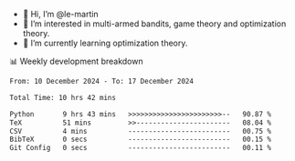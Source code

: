 - 👋 Hi, I’m @le-martin
- 👀 I’m interested in multi-armed bandits, game theory and optimization theory.
- 🌱 I’m currently learning optimization theory.
<!---- 💞️ I’m looking to collaborate on ...
- 📫 How to reach me ...-->

<!---
Tutorial for using WakaTime stats in GitHub profile: https://github.com/athul/waka-readme
-->

📊 Weekly development breakdown
<!--START_SECTION:waka-->

```txt
From: 10 December 2024 - To: 17 December 2024

Total Time: 10 hrs 42 mins

Python       9 hrs 43 mins   >>>>>>>>>>>>>>>>>>>>>>>--   90.87 %
TeX          51 mins         >>-----------------------   08.04 %
CSV          4 mins          -------------------------   00.75 %
BibTeX       0 secs          -------------------------   00.15 %
Git Config   0 secs          -------------------------   00.11 %
```

<!--END_SECTION:waka-->

<!---
le-martin/le-martin is a ✨ special ✨ repository because its `README.md` (this file) appears on your GitHub profile.
You can click the Preview link to take a look at your changes.
--->
